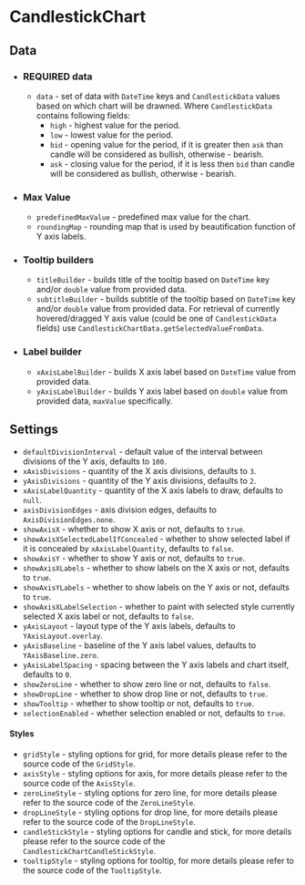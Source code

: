 # CandlestickChart

## Data

* ### REQUIRED data

  * `data` - set of data with `DateTime` keys and `CandlestickData` values based on which chart will be drawned.
    Where `CandlestickData` contains following fields:
      * `high` - highest value for the period.
      * `low` - lowest value for the period.
      * `bid` - opening value for the period, if it is greater then `ask` than candle will be considered as bullish, otherwise - bearish.
      * `ask` - closing value for the period, if it is less then `bid` than candle will be considered as bullish, otherwise - bearish.

* ### Max Value 

  * `predefinedMaxValue` - predefined max value for the chart.
  * `roundingMap` - rounding map that is used by beautification function of Y axis labels.

* ### Tooltip builders

  * `titleBuilder` - builds title of the tooltip based on `DateTime` key and/or `double` value from provided data.
  * `subtitleBuilder` - builds subtitle of the tooltip based on `DateTime` key and/or `double` value from provided data.
    For retrieval of currently hovered/dragged Y axis value (could be one of `CandlestickData` fields) use `CandlestickChartData.getSelectedValueFromData`. 

* ### Label builder

  * `xAxisLabelBuilder` - builds X axis label based on `DateTime` value from provided data.
  * `yAxisLabelBuilder` - builds Y axis label based on `double` value from provided data, `maxValue` specifically.

## Settings

* `defaultDivisionInterval` - default value of the interval between divisions of the Y axis, defaults to `100`.
* `xAxisDivisions` - quantity of the X axis divisions, defaults to `3`.
* `yAxisDivisions` - quantity of the Y axis divisions, defaults to `2`.
* `xAxisLabelQuantity` - quantity of the X axis labels to draw, defaults to `null`.
* `axisDivisionEdges` - axis division edges, defaults to `AxisDivisionEdges.none`.
* `showAxisX` - whether to show X axis or not, defaults to `true`.
* `showAxisXSelectedLabelIfConcealed` - whether to show selected label if it is concealed by `xAxisLabelQuantity`, defaults to `false`.
* `showAxisY` - whether to show Y axis or not, defaults to `true`.
* `showAxisXLabels` - whether to show labels on the X axis or not, defaults to `true`.
* `showAxisYLabels` - whether to show labels on the Y axis or not, defaults to `true`.
* `showAxisXLabelSelection` - whether to paint with selected style currently selected X axis label or not, defaults to `false`.
* `yAxisLayout` - layout type of the Y axis labels, defaults to `YAxisLayout.overlay`.
* `yAxisBaseline` - baseline of the Y axis label values, defaults to `YAxisBaseline.zero`.
* `yAxisLabelSpacing` - spacing between the Y axis labels and chart itself, defaults to `0`.
* `showZeroLine` - whether to show zero line or not, defaults to `false`.
* `showDropLine` - whether to show drop line or not, defaults to `true`.
* `showTooltip` - whether to show tooltip or not, defaults to `true`.
* `selectionEnabled` - whether selection enabled or not, defaults to `true`.

#### Styles

* `gridStyle` - styling options for grid, for more details please refer to the source code of the `GridStyle`.
* `axisStyle` - styling options for axis, for more details please refer to the source code of the `AxisStyle`.
* `zeroLineStyle` - styling options for zero line, for more details please refer to the source code of the `ZeroLineStyle`.
* `dropLineStyle` - styling options for drop line, for more details please refer to the source code of the `DropLineStyle`.
* `candleStickStyle` - styling options for candle and stick, for more details please refer to the source code of the `CandlestickChartCandleStickStyle`.
* `tooltipStyle` - styling options for tooltip, for more details please refer to the source code of the `TooltipStyle`.
